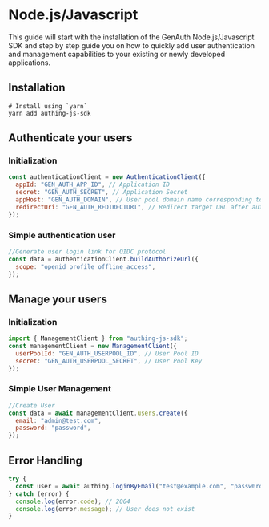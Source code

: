 # Node.js/Javascript

This guide will start with the installation of the GenAuth Node.js/Javascript SDK and step by step guide you on how to quickly add user authentication and management capabilities to your existing or newly developed applications.

<AppDetailSiderBar />

## Installation

```yarn
# Install using `yarn`
yarn add authing-js-sdk
```

## Authenticate your users

### Initialization

```js
const authenticationClient = new AuthenticationClient({
  appId: "GEN_AUTH_APP_ID", // Application ID
  secret: "GEN_AUTH_SECRET", // Application Secret
  appHost: "GEN_AUTH_DOMAIN", // User pool domain name corresponding to the application
  redirectUri: "GEN_AUTH_REDIRECTURI", // Redirect target URL after authentication is completed
});
```

### Simple authentication user

```js
//Generate user login link for OIDC protocol
const data = authenticationClient.buildAuthorizeUrl({
  scope: "openid profile offline_access",
});
```

## Manage your users

### Initialization

```javascript
import { ManagementClient } from "authing-js-sdk";
const managementClient = new ManagementClient({
  userPoolId: "GEN_AUTH_USERPOOL_ID", // User Pool ID
  secret: "GEN_AUTH_USERPOOL_SECRET", // User Pool Key
});
```

### Simple User Management

```js
//Create User
const data = await managementClient.users.create({
  email: "admin@test.com",
  password: "password",
});
```

## Error Handling

```js
try {
  const user = await authing.loginByEmail("test@example.com", "passw0rd");
} catch (error) {
  console.log(error.code); // 2004
  console.log(error.message); // User does not exist
}
```

